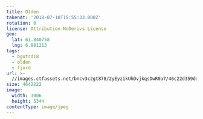 ```yaml
---
title: Olden
takenAt: '2018-07-18T15:55:33.000Z'
rotation: 0
license: Attribution-NoDerivs License
geo:
  lat: 61.840758
  lng: 6.801213
tags:
  - bgotrd18
  - olden
  - fjord
url: >-
  //images.ctfassets.net/bncv3c2gt878/2yEyzikUhDvjkqsDwR0a7/46c22d359ddfda40325424100a2bcae6/olden_43859355071_o
size: 4642222
image:
  width: 3006
  height: 5344
contentType: image/jpeg
---
```


